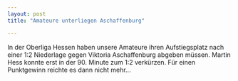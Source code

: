 ```yaml
---
layout: post
title: "Amateure unterliegen Aschaffenburg"

---
```


In der Oberliga Hessen haben unsere Amateure ihren Aufstiegsplatz nach einer 1:2 Niederlage gegen Viktoria Aschaffenburg abgeben müssen. Martin Hess konnte erst in der 90. Minute zum 1:2 verkürzen. Für einen Punktgewinn reichte es dann nicht mehr...



